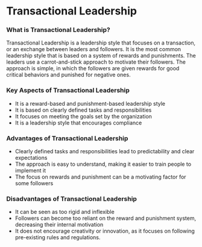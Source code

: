 # Transactional Leadership

### What is Transactional Leadership?

Transactional Leadership is a leadership style that focuses on a transaction, or an exchange between leaders and followers. It is the most common leadership style that is based on a system of rewards and punishments. The leaders use a carrot-and-stick approach to motivate their followers. The approach is simple, in which the followers are given rewards for good critical behaviors and punished for negative ones.

### Key Aspects of Transactional Leadership
- It is a reward-based and punishment-based leadership style
- It is based on clearly defined tasks and responsibilities
- It focuses on meeting the goals set by the organization
- It is a leadership style that encourages compliance

### Advantages of Transactional Leadership
- Clearly defined tasks and responsibilities lead to predictability and clear expectations
- The approach is easy to understand, making it easier to train people to implement it
- The focus on rewards and punishment can be a motivating factor for some followers

### Disadvantages of Transactional Leadership
- It can be seen as too rigid and inflexible
- Followers can become too reliant on the reward and punishment system, decreasing their internal motivation
- It does not encourage creativity or innovation, as it focuses on following pre-existing rules and regulations.
